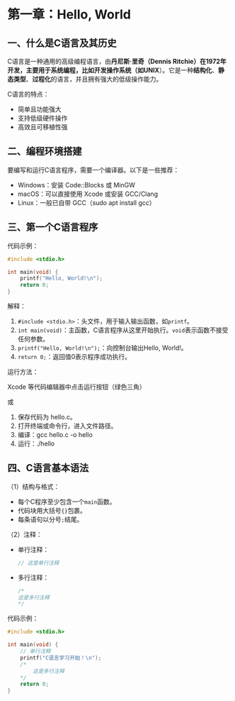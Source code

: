 # 第一章：Hello, World

## 一、什么是C语言及其历史

C语言是一种通用的高级编程语言，由**丹尼斯·里奇（Dennis Ritchie）**在1972年开发，主要用于系统编程，比如开发操作系统（如**UNIX**）。它是一种**结构化**、**静态类型**、**过程化**的语言，并且拥有强大的低级操作能力。

C语言的特点：

- 简单且功能强大
- 支持低级硬件操作
- 高效且可移植性强

## 二、编程环境搭建

要编写和运行C语言程序，需要一个编译器。以下是一些推荐：

- Windows：安装 Code::Blocks 或 MinGW
- macOS：可以直接使用 Xcode 或安装 GCC/Clang
- Linux：一般已自带 GCC（sudo apt install gcc）

## 三、第一个C语言程序

代码示例：

```c
#include <stdio.h>

int main(void) {
    printf("Hello, World!\n");
    return 0;
}
```

解释：

1. `#include <stdio.h>`：头文件，用于输入输出函数，如`printf`。
2. `int main(void)`：主函数，C语言程序从这里开始执行。`void`表示函数不接受任何参数。
3. `printf("Hello, World!\n");`：向控制台输出Hello, World!。
4. `return 0;`：返回值0表示程序成功执行。

运行方法：

Xcode 等代码编辑器中点击运行按钮（绿色三角）

或

1. 保存代码为 hello.c。
2. 打开终端或命令行，进入文件路径。
3. 编译：gcc hello.c -o hello
4. 运行：./hello

## 四、C语言基本语法

（1）结构与格式：

- 每个C程序至少包含一个`main`函数。
- 代码块用大括号`{}`包裹。
- 每条语句以分号`;`结尾。

（2）注释：

- 单行注释：
  
  ```c
  // 这是单行注释
  ```

- 多行注释：
  
  ```c
  /* 
  这是多行注释 
  */
  ```

代码示例：

```c
#include <stdio.h>

int main(void) {
    // 单行注释
    printf("C语言学习开始！\n"); 
    /* 
        这是多行注释 
    */
    return 0;
}
```
